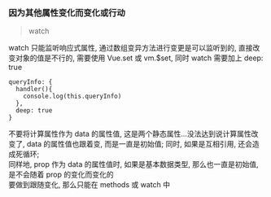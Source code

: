### 因为其他属性变化而变化或行动

> watch  

watch 只能监听响应式属性, 通过数组变异方法进行变更是可以监听到的, 直接改变对象的值是不行的, 需要使用 Vue.set 或 vm.$set, 同时 watch 需要加上 deep: true
```
queryInfo: {
  handler(){ 
    console.log(this.queryInfo)
  },
  deep: true
} 
```

不要将计算属性作为 data 的属性值, 这是两个静态属性...没法达到说计算属性改变了, data 的属性值也跟着变, 而是一直是初始值; 同时, 如果是互相引用, 还会造成死循环;  
同样地, prop 作为 data 的属性值时, 如果是基本数据类型, 那么也一直是初始值, 是不会随着 prop 的变化而变化的  
要做到跟随变化, 那么只能在 methods 或 watch 中